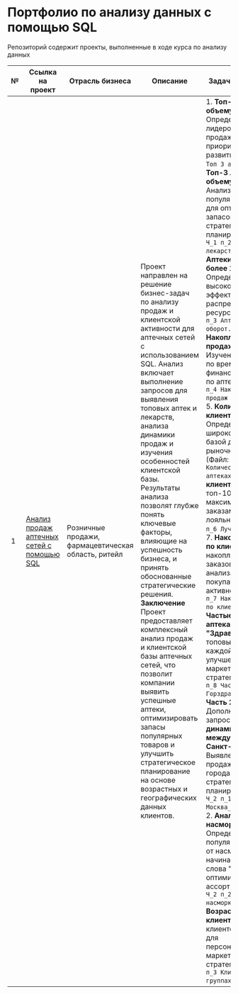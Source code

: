 # Портфолио по анализу данных с помощью SQL
Репозиторий содержит проекты, выполненные в ходе курса по анализу данных

№ | Ссылка на проект | Отрасль бизнеса | Описание | Задачи исследования|Используемые библиотеки | Презентация проекта
---|---|---|---|---|---|---
1 | [Анализ продаж аптечных сетей с помощью SQL](https://github.com/Elena-Kos/Portfolio_PostgreSQL/tree/b48b40a0e665fb8c9805fc1fd914a81ab1d509bf/%D0%9A%D0%B5%D0%B9%D1%81_%D0%BF%D0%BE%D1%80%D1%82%D1%84%D0%BE%D0%BB%D0%B8%D0%BE%20SQL%20)| Розничные продажи, фармацевтическая область, ритейл| Проект направлен на решение бизнес-задач по анализу продаж и клиентской активности для аптечных сетей с использованием SQL. Анализ включает выполнение запросов для выявления топовых аптек и лекарств, анализа динамики продаж и изучения особенностей клиентской базы. Результаты анализа позволят глубже понять ключевые факторы, влияющие на успешность бизнеса, и принять обоснованные стратегические решения.  **Заключение** Проект предоставляет комплексный анализ продаж и клиентской базы аптечных сетей, что позволит компании выявить успешные аптеки, оптимизировать запасы популярных товаров и улучшить стратегическое планирование на основе возрастных и географических данных клиентов.|1.  **Топ-3 аптеки по объему продаж**: Определение аптек-лидеров по объему продаж для приоритетного развития (Файл: `Ч_1 п_1 Топ 3 аптеки.sql`).  2.  **Топ-3 лекарства по объему продаж**: Анализ наиболее популярных лекарств для оптимизации запасов и улучшения стратегического планирования (Файл: `Ч_1 п_2 Топ 3 лекарства.sql`). 3.  **Аптеки с оборотом более 1.8 млн руб.**: Определение аптек с высокой выручкой для эффективного распределения ресурсов (Файл: `Ч_1 п_3 Аптека от 1_8 млн оборот.sql`). 4.  **Накопленная сумма продаж по аптекам**: Изучение роста продаж по времени для финансовой динамики по аптекам (Файл: `Ч_1 п_4 Накопленная сумма продаж по аптеке.sql`). 5.  **Количество клиентов в аптеках**: Определение аптек с широкой клиентской базой для оценки рыночного влияния (Файл: `Ч_1 п_5 Количество клиентов аптеках.sql`). 6.  **Лучшие клиенты**: Выявление топ-10 клиентов с максимальными заказами для стратегии лояльности (Файл: `Ч_1 п_6 Лучшие клиенты.sql`). 7.  **Накопленная сумма по клиентам**: Расчет накопленной суммы заказов клиентов для анализа их покупательской активности (Файл: `Ч_1 п_7 Накопленная сумма по клиентам.sql`). 8.  **Частые клиенты в аптеках "Горздрав" и "Здравсити"**: Анализ топовых клиентов для каждой аптеки с целью улучшения маркетинговых стратегий (Файл: `Ч_1 п_8 Частые клиенты Горздрав Здравсити.sql`). **Часть 2:** Дополнительные запросы  1.  **Сравнение динамики продаж между Москвой и Санкт-Петербургом**: Выявление различий в продажах между двумя городами для стратегического планирования (Файл: `Ч_2 п_1 Динамика продаж Москва_С_Петербург.sql`). 2.  **Анализ лекарств от насморка**: Определение популярных препаратов от насморка, начинающихся со слова "аква", для оптимизации ассортимента (Файл: `Ч_2 п_2 Лекарства от насморка.sql`). 3.  **Возрастной анализ клиентов**: Группировка клиентов по возрасту для персонализированных маркетинговых стратегий (Файл: `Ч_2 п_3 Клиенты в группах.sql`).|**PostgreSQL**: для написания SQL-запросов и анализа данных аптечной сети.| [Презентация: "Анализ продаж аптечных сетей с помощью SQL"](https://drive.google.com/file/d/1q5T2NA6t98Z7i6upVMGNSMhGEQ7xHvld/view?usp=sharing)
